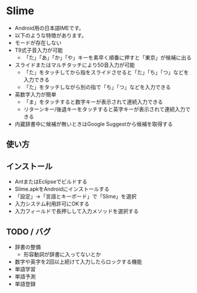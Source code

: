 # Slime

 * Android用の日本語IMEです。
 * 以下のような特徴があります。
  * モードが存在しない
  * T9式子音入力が可能
    * 「た」「あ」「か」「や」キーを素早く順番に押すと「東京」が候補に出る
  * スライドまたはマルチタッチにより50音入力が可能
    * 「た」をタッチしてから指をスライドさせると「た」「ち」「つ」などを入力できる
    * 「た」をタッチしながら別の指で「ち」「つ」などを入力できる
  * 英数字入力が簡単
    * 「ま」をタッチすると数字キーが表示されて連続入力できる
    * リターンキー/後退キーをタッチすると英字キーが表示されて連続入力できる
  * 内蔵辞書中に候補が無いときはGoogle Suggestから候補を取得する

## 使い方

## インストール

 * AntまたはEclipseでビルドする
 * Slime.apkをAndroidにインストールする
 * 「設定」→「言語とキーボード」で「Slime」を選択
 * 入力システム利用許可にOKする
 * 入力フィールドで長押しして入力メソッドを選択する

## TODO / バグ

 * 辞書の整備
   * 形容動詞が辞書に入ってないとか
 * 数字や英字を2回以上続けて入力したらロックする機能
 * 単語学習
 * 単語予測
 * 単語登録

<!--
 * [MacRuby](http://www.macruby.org/)のインストールが必要です
    * そのかわり(?)パタンに正規表現が使えます
        * "ke.*da" と入力すると "慶應大" が候補に出たり
-->


